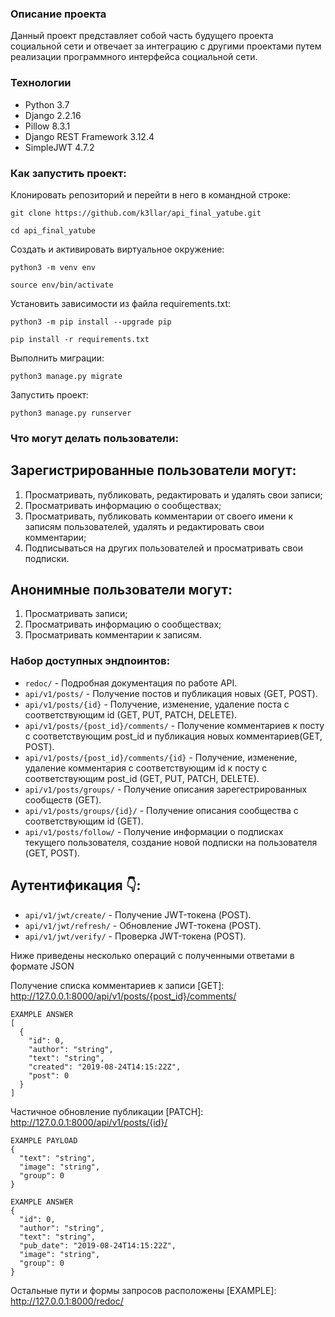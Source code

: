 ### Описание проекта
Данный проект представляет собой часть будущего проекта социальной сети
и отвечает за интеграцию с другими проектами путем реализации 
программного интерфейса социальной сети.

### Технологии
- Python 3.7
- Django 2.2.16
- Pillow 8.3.1
- Django REST Framework 3.12.4
- SimpleJWT 4.7.2

### Как запустить проект:

Клонировать репозиторий и перейти в него в командной строке:

```
git clone https://github.com/k3llar/api_final_yatube.git
```

```
cd api_final_yatube
```

Cоздать и активировать виртуальное окружение:

```
python3 -m venv env
```

```
source env/bin/activate
```

Установить зависимости из файла requirements.txt:

```
python3 -m pip install --upgrade pip
```

```
pip install -r requirements.txt
```

Выполнить миграции:

```
python3 manage.py migrate
```

Запустить проект:

```
python3 manage.py runserver
```

### Что могут делать пользователи:

## Зарегистрированные пользователи могут:
1. Просматривать, публиковать, редактировать и удалять свои записи;
2. Просматривать информацию о сообществах;
3. Просматривать, публиковать комментарии от своего имени к записям пользователей, удалять и редактировать свои комментарии;
4. Подписываться на других пользователей и просматривать свои подписки.

## Анонимные пользователи могут:
1. Просматривать записи;
2. Просматривать информацию о сообществах;
3. Просматривать комментарии к записям.


### Набор доступных эндпоинтов: 
- ```redoc/``` - Подробная документация по работе API.
- ```api/v1/posts/``` - Получение постов и публикация новых (GET, POST).
- ```api/v1/posts/{id}``` - Получение, изменение, удаление поста с соответствующим id (GET, PUT, PATCH, DELETE).
- ```api/v1/posts/{post_id}/comments/``` - Получение комментариев к посту с соответствующим post_id и публикация новых комментариев(GET, POST).
- ```api/v1/posts/{post_id}/comments/{id}``` - Получение, изменение, удаление комментария с соответствующим id к посту с соответствующим post_id (GET, PUT, PATCH, DELETE).
- ```api/v1/posts/groups/``` - Получение описания зарегестрированных сообществ (GET).
- ```api/v1/posts/groups/{id}/``` - Получение описания сообщества с соответствующим id (GET).
- ```api/v1/posts/follow/``` - Получение информации о подписках текущего пользователя, создание новой подписки на пользователя (GET, POST).

## Аутентификация 👇:
- ```api/v1/jwt/create/``` - Получение JWT-токена (POST).
- ```api/v1/jwt/refresh/``` - Обновление JWT-токена (POST).
- ```api/v1/jwt/verify/``` - Проверка JWT-токена (POST).

Ниже приведены несколько операций с полученными ответами в формате JSON

Получение списка комментариев к записи
[GET]: http://127.0.0.1:8000/api/v1/posts/{post_id}/comments/

```
EXAMPLE ANSWER
[
  {
    "id": 0,
    "author": "string",
    "text": "string",
    "created": "2019-08-24T14:15:22Z",
    "post": 0
  }
]
```

Частичное обновление публикации
[PATCH]: http://127.0.0.1:8000/api/v1/posts/{id}/
```
EXAMPLE PAYLOAD
{
  "text": "string",
  "image": "string",
  "group": 0
}
```

```
EXAMPLE ANSWER
{
  "id": 0,
  "author": "string",
  "text": "string",
  "pub_date": "2019-08-24T14:15:22Z",
  "image": "string",
  "group": 0
}
```

Остальные пути и формы запросов расположены
[EXAMPLE]: http://127.0.0.1:8000/redoc/

